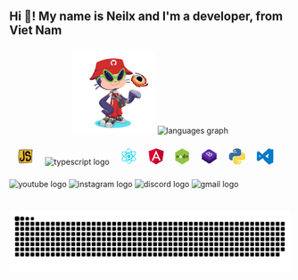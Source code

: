 <h2 align="left">Hi 👋! My name is Neilx and I'm a developer, from Viet Nam</h2>


###

<div align="center">
  <img width="150" height="150" src="./octocat-1715828104461.png">
  <img src="https://github-readme-stats.vercel.app/api/top-langs?username=nttnguyen136&locale=en&hide_title=false&layout=compact&card_width=320&langs_count=5&theme=dracula&hide_border=false" height="150" alt="languages graph"  />
</div>

###

<div align="center">
  <img src="./js.gif" height="30" alt="javascript logo"  />
  <img width="12" />
  <img src="https://cdn.jsdelivr.net/gh/devicons/devicon/icons/typescript/typescript-original.svg" height="30" alt="typescript logo"  />
  <img width="12" />
  <img src="./reactjs.gif" height="30" alt="react logo"  />
  <img width="12" />
  <img src="./angular.gif" height="30" alt="html5 logo"  />
  <img width="12" />
  <img src="./nodejs.gif" height="30" alt="css3 logo"  />
  <img width="12" />
  <img src="./bootstrap.gif" height="30" alt="python logo"  />
  <img width="12" />
  <img src="./python.gif" height="30" alt="python logo"  />
  <img width="12" />
  <img src="./vscode.gif" height="30" alt="python logo"  />
  <img width="12" />
</div>

###

<div align="left">
  <img src="https://img.shields.io/static/v1?message=Youtube&logo=youtube&label=&color=FF0000&logoColor=white&labelColor=&style=for-the-badge" height="35" alt="youtube logo"  />
  <img src="https://img.shields.io/static/v1?message=Instagram&logo=instagram&label=&color=E4405F&logoColor=white&labelColor=&style=for-the-badge" height="35" alt="instagram logo"  />
  <img src="https://img.shields.io/static/v1?message=Discord&logo=discord&label=&color=7289DA&logoColor=white&labelColor=&style=for-the-badge" height="35" alt="discord logo"  />
  <img src="https://img.shields.io/static/v1?message=Gmail&logo=gmail&label=&color=D14836&logoColor=white&labelColor=&style=for-the-badge" height="35" alt="gmail logo"  />
</div>

###

<br clear="both">


<picture>
  <source media="(prefers-color-scheme: dark)" srcset="https://raw.githubusercontent.com/nttnguyen136/nttnguyen136/output/github-snake-dark.svg" />
  <source media="(prefers-color-scheme: light)" srcset="https://raw.githubusercontent.com/nttnguyen136/nttnguyen136/output/github-snake.svg" />
  <img alt="github-snake" src="https://raw.githubusercontent.com/nttnguyen136/nttnguyen136/output/github-snake.svg" />
</picture>

###
